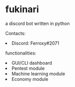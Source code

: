 # fukinari
a discord bot written in python

Contacts:
<li>Discord: Ferroxy#2071</li>
  
  
functionalities:
<li>GUI/CLI dashboard</li>
<li>Pentest module</li>
<li>Machine learning module</li>
<li>Economy module</li>
